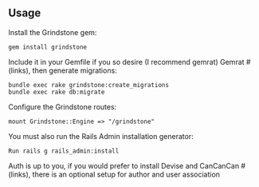 

## Usage
Install the Grindstone gem:
```
gem install grindstone
```
Include it in your Gemfile if you so desire (I recommend gemrat) Gemrat #(links), then generate migrations:
```
bundle exec rake grindstone:create_migrations
bundle exec rake db:migrate
```
Configure the Grindstone routes:
```
mount Grindstone::Engine => "/grindstone"
```

You must also run the Rails Admin installation generator:
```
Run rails g rails_admin:install
```

Auth is up to you, if you would prefer to install Devise and CanCanCan #(links), there is an optional setup for author and user association